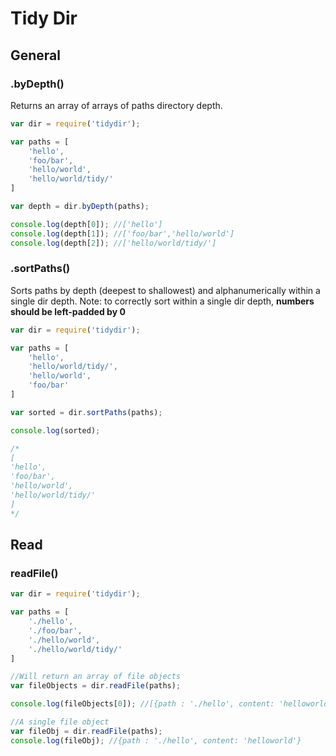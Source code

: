 # Tidy Dir

## General
### .byDepth()
Returns an array of arrays of paths directory depth.
```javascript
var dir = require('tidydir');

var paths = [
	'hello',
	'foo/bar',
	'hello/world',
	'hello/world/tidy/'
]

var depth = dir.byDepth(paths);

console.log(depth[0]); //['hello']
console.log(depth[1]); //['foo/bar','hello/world']
console.log(depth[2]); //['hello/world/tidy/']
```

### .sortPaths()
Sorts paths by depth (deepest to shallowest) and alphanumerically within a single dir depth.
Note: to correctly sort within a single dir depth, **numbers should be left-padded by 0**

```javascript
var dir = require('tidydir');

var paths = [
	'hello',
	'hello/world/tidy/',
	'hello/world',
	'foo/bar'
]

var sorted = dir.sortPaths(paths);

console.log(sorted); 

/*
[
'hello',
'foo/bar',
'hello/world',
'hello/world/tidy/'
]
*/
```
## Read

### readFile()
```javascript
var dir = require('tidydir');

var paths = [
	'./hello',
	'./foo/bar',
	'./hello/world',
	'./hello/world/tidy/'
]

//Will return an array of file objects
var fileObjects = dir.readFile(paths);

console.log(fileObjects[0]); //[{path : './hello', content: 'helloworld'}]

//A single file object
var fileObj = dir.readFile(paths);
console.log(fileObj); //{path : './hello', content: 'helloworld'}
```